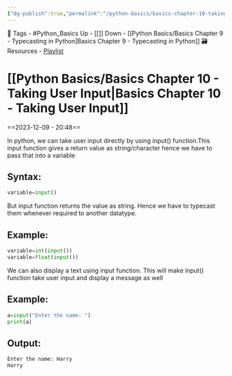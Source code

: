 ```yaml
---
{"dg-publish":true,"permalink":"/python-basics/basics-chapter-10-taking-user-input/","dgPassFrontmatter":true,"noteIcon":"1","created":"2023-12-09T20:48:32.218+05:30","updated":"2023-12-10T19:50:49.282+05:30"}
---
```


🧶 Tags - #Python_Basics 
Up - [[]]
Down - [[Python Basics/Basics Chapter 9 - Typecasting in Python\|Basics Chapter 9 - Typecasting in Python]]
🗃 Resources - [Playlist](https://www.youtube.com/playlist?list=PLu0W_9lII9agwh1XjRt242xIpHhPT2llg)
# [[Python Basics/Basics Chapter 10 - Taking User Input\|Basics Chapter 10 - Taking User Input]]
==2023-12-09 - 20:48==

In python, we can take user input directly by using input() function.This input function gives a return value as string/character hence we have to pass that into a variable
## Syntax:
```python
variable=input()
```
But input function returns the value as string. Hence we have to typecast them whenever required to another datatype.
## Example:
```python
variable=int(input())
variable=float(input())
```
We can also display a text using input function. This will make input() function take user input and display a message as well
## Example:
```python
a=input("Enter the name: ")
print(a)
```
## Output:
```python
Enter the name: Harry
Harry
```